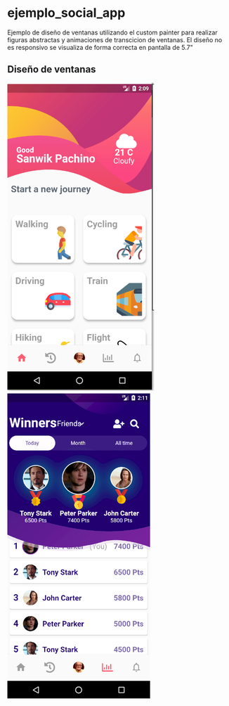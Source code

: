 # ejemplo_social_app

Ejemplo de diseño de ventanas utilizando el custom painter para realizar figuras abstractas y animaciones de transcicion de ventanas. El diseño no es responsivo se visualiza de forma correcta en pantalla de 5.7"

## Diseño de ventanas

![Pagina principal](imagen1.png)
![Pagina rankin](imagen2.png)
